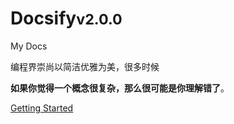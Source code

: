# Docsify<small>v2.0.0</small>

My Docs

编程界崇尚以简洁优雅为美，很多时候

**如果你觉得一个概念很复杂，那么很可能是你理解错了**。

[Getting Started](#my-docs)

